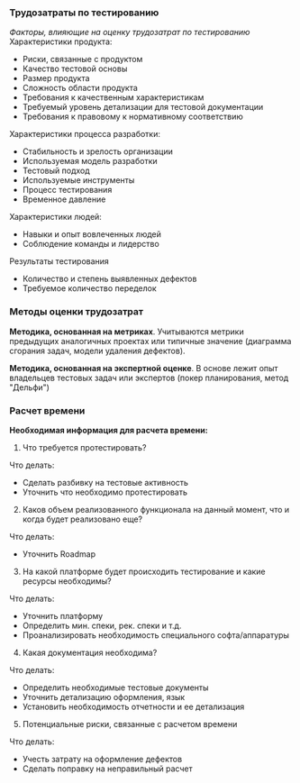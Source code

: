 ### Трудозатраты по тестированию
*Факторы, влияющие на оценку трудозатрат по тестированию*
Характеристики продукта:
- Риски, связанные с продуктом
- Качество тестовой основы
- Размер продукта
- Сложность области продукта
- Требования к качественным характеристикам
- Требуемый уровень детализации для тестовой документации
- Требования к правовому к нормативному соответствию

Характеристики процесса разработки:
- Стабильность и зрелость организации
- Используемая модель разработки
- Тестовый подход
- Используемые инструменты
- Процесс тестирования
- Временное давление

Характеристики людей:
- Навыки и опыт вовлеченных людей
- Соблюдение команды и лидерство

Результаты тестирования
- Количество и степень выявленных дефектов
- Требуемое количество переделок

### Методы оценки трудозатрат
**Методика, основанная на метриках**. Учитываются метрики предыдущих аналогичных проектах или типичные значение (диаграмма сгорания задач, модели удаления дефектов).

**Методика, основанная на экспертной оценке**. В основе лежит опыт владельцев тестовых задач или экспертов (покер планирования, метод "Дельфи")

### Расчет времени
**Необходимая информация для расчета времени:**
1. Что требуется протестировать?

Что делать:
- Сделать разбивку на тестовые активность
- Уточнить что необходимо протестировать

2. Каков объем реализованного функционала на данный момент, что и когда будет реализовано еще?

Что делать:
- Уточнить Roadmap

3. На какой платформе будет происходить тестирование и какие ресурсы необходимы?

Что делать:
- Уточнить платформу
- Определить мин. спеки, рек. спеки и т.д.
- Проанализировать необходимость специального софта/аппаратуры

4. Какая документация необходима?

Что делать:
- Определить необходимые тестовые документы
- Уточнить детализацию оформления, язык
- Установить необходимость отчетности и ее детализация

5. Потенциальные риски, связанные с расчетом времени

Что делать:
- Учесть затрату на оформление дефектов
- Сделать поправку на неправильный расчет
